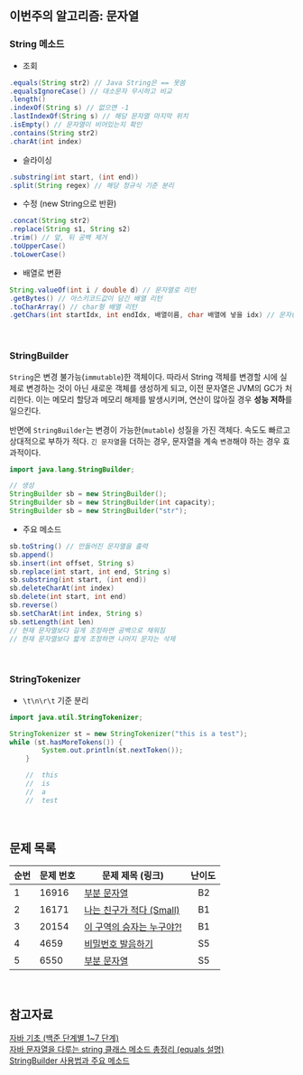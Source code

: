 ## 이번주의 알고리즘: 문자열

### String 메소드
- 조회

```java
.equals(String str2) // Java String은 == 못씀
.equalsIgnoreCase() // 대소문자 무시하고 비교
.length()
.indexOf(String s) // 없으면 -1
.lastIndexOf(String s) // 해당 문자열 마지막 위치
.isEmpty() // 문자열이 비어있는지 확인
.contains(String str2)
.charAt(int index)

```

- 슬라이싱
```java
.substring(int start, (int end))
.split(String regex) // 해당 정규식 기준 분리
```

- 수정 (new String으로 반환)

```java
.concat(String str2)
.replace(String s1, String s2)
.trim() // 앞, 뒤 공백 제거
.toUpperCase()
.toLowerCase()
```

- 배열로 변환
```java
String.valueOf(int i / double d) // 문자열로 리턴
.getBytes() // 아스키코드값이 담긴 배열 리턴
.toCharArray() // char형 배열 리턴
.getChars(int startIdx, int endIdx, 배열이름, char 배열에 넣을 idx) // 문자(char) 배열로 복사 
```

<br>

### StringBuilder 
`String`은 변경 불가능(`immutable`)한 객체이다. 따라서 String 객체를 변경할 시에 실제로 변경하는 것이 아닌 새로운 객체를 생성하게 되고, 이전 문자열은 JVM의 GC가 처리한다. 이는 메모리 할당과 메모리 해제를 발생시키며, 연산이 많아질 경우 **성능 저하**를 일으킨다.

반면에 `StringBuilder`는 변경이 가능한(`mutable`) 성질을 가진 객체다. 속도도 빠르고 상대적으로 부하가 적다. `긴 문자열`을 더하는 경우, 문자열을 계속 `변경`해야 하는 경우 효과적이다.

```java
import java.lang.StringBuilder;

// 생성
StringBuilder sb = new StringBuilder();
StringBuilder sb = new StringBuilder(int capacity);
StringBuilder sb = new StringBuilder("str");

```

- 주요 메소드
```java
sb.toString() // 만들어진 문자열을 출력
sb.append()
sb.insert(int offset, String s)
sb.replace(int start, int end, String s)
sb.substring(int start, (int end))
sb.deleteCharAt(int index)
sb.delete(int start, int end)
sb.reverse()
sb.setCharAt(int index, String s)
sb.setLength(int len)
// 현재 문자열보다 길게 조정하면 공백으로 채워짐
// 현재 문자열보다 짧게 조정하면 나머지 문자는 삭제
```

<br>


### StringTokenizer
- `\t\n\r\t` 기준 분리
```java
import java.util.StringTokenizer;

StringTokenizer st = new StringTokenizer("this is a test");
while (st.hasMoreTokens()) {
        System.out.println(st.nextToken());
    }

    //  this
    //  is
    //  a
    //  test

```


<br>


## 문제 목록

| **순번** | **문제 번호** | **문제 제목 (링크)** | 난이도 | 
| -------- | -------- | -------- | --- | 
| 1 | 16916 | [부분 문자열](https://www.acmicpc.net/problem/16916) | &nbsp;&nbsp; B2 |
| 2 | 16171 | [나는 친구가 적다 (Small)](https://www.acmicpc.net/problem/16171) | &nbsp;&nbsp; B1 |
| 3 | 20154 | [이 구역의 승자는 누구야?!](https://www.acmicpc.net/problem/20154) | &nbsp;&nbsp; B1 |
| 4 | 4659 | [비밀번호 발음하기](https://www.acmicpc.net/problem/4659) | &nbsp;&nbsp; S5 |
| 5 | 6550 | [부분 문자열](https://www.acmicpc.net/problem/6550) | &nbsp;&nbsp; S5 |

<br>

## 참고자료
[자바 기초 (백준 단계별 1~7 단계)](https://da2uns2.tistory.com/entry/Java-%EC%9E%90%EB%B0%94-%EA%B8%B0%EC%B4%88-%EB%B0%B1%EC%A4%80-%EB%8B%A8%EA%B3%84%EB%B3%84-17-%EB%8B%A8%EA%B3%84) <br>
[자바 문자열을 다루는 string 클래스 메소드 총정리 (equals 설명)](https://hongong.hanbit.co.kr/java-%EC%9E%90%EB%B0%94-%EB%AC%B8%EC%9E%90%EC%97%B4%EC%9D%84-%EB%8B%A4%EB%A3%A8%EB%8A%94-string-%ED%81%B4%EB%9E%98%EC%8A%A4-%EB%A9%94%EC%86%8C%EB%93%9C-%EC%B4%9D%EC%A0%95%EB%A6%AC/) <br>
[StringBuilder 사용법과 주요 메소드](https://myeongju00.tistory.com/61)